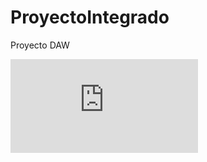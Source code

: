 # ProyectoIntegrado
Proyecto DAW

![alt text](https://github.com/AncheJeez/ProyectoIntegrado/blob/main/DiagramaEntidadRelacionMermaid.mmd)